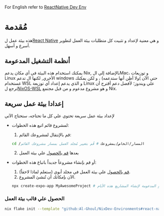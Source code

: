 For English refer to [ReactNative Dev Env](../../ReactNative)

# مُقدمة
هذه بيئة عمل ل[React Native](https://reactnative.dev/) و هي معنية لإعداد و تثبيت كل متطلبات بيئة العمل لتطوير أسرع و أسهل.

## أنظمة التشغيل المدعومة
يمكنك استخدام هذه البيئة في أي مكان يدعم Nix, بالإضافة إلي الMac، و توزيعات Linux الأخري, لكنها ال تدعم windows حتي الآن )ولا أظن أنها ستدعمه)
، و لكن يمكنك غستخدام WSL  و الذي يدعم إعداد أي توزيعة Linux علي ويندوز؛ لأفضل دعم أقترح أن ترجع ل[NixOS-WSL](https://github.com/nix-community/NixOS-WSL)
و هو مشروع مدعوم و من قبل مجتمع Nix.

## إعدادا بيئة عمل سريعة
لإعداد بيئة عمل سريعة تحتوي علي كل ما تحتاجه، ستحتاج الآتي
- لمشروع قائم اتبع هذه الخطوات:
    
    1. قم بالإنتقال لمشروعك القائم:
    ```bash
    cd /المسار/الخاص/بمشروعك # قُم بتغيير مُجلد العمل بمسار مشروعك القائم
    ```
    2. بعدها [قم بالحصول](#الحصول-علي-قالب-بيئة-العمل) علي بيئة  العمل
- أو قم بإنشاء مشروعاً جديداً باتباع هذه الخطوات:
    
    1. [قم بالحصول](#الحصول-علي-قالب-بيئة-العمل) علي بيئة  العمل في مجلد أبوي (ستعلم لماذا لاحقاً).
    2. الآن بإمكانك أن تُنشئ المشروع.
    ```bash
    npx create-expo-app MyAwesomeProject # هو الطريقة الرسمية و المدعومة لإنشاء المشاريع هذه الأيام Expo.  ُ
    ```



### الحصول علي قالب بيئة العمل
```bash
nix flake init --template "github:Al-Ghoul/NixDev-Environments#react-native"
```
